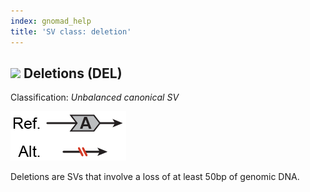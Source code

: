 ```yaml
---
index: gnomad_help  
title: 'SV class: deletion'  
---
```


## ![](https://placehold.it/15/D43925/000000?text=+) Deletions (DEL)  

Classification: _Unbalanced canonical SV_

![Deletion (DEL)](gnomAD_browser.SV_schematics_DEL.png)  

Deletions are SVs that involve a loss of at least 50bp of genomic DNA.  
